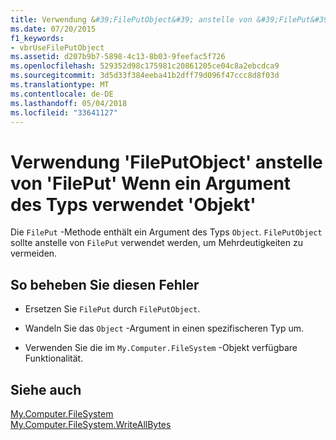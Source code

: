 ```yaml
---
title: Verwendung &#39;FilePutObject&#39; anstelle von &#39;FilePut&#39; Wenn ein Argument des Typs verwendet &#39;Objekt&#39;
ms.date: 07/20/2015
f1_keywords:
- vbrUseFilePutObject
ms.assetid: d207b9b7-5898-4c13-8b03-9feefac5f726
ms.openlocfilehash: 529352d98c175981c20861205ce04c8a2ebcdca9
ms.sourcegitcommit: 3d5d33f384eeba41b2dff79d096f47ccc8d8f03d
ms.translationtype: MT
ms.contentlocale: de-DE
ms.lasthandoff: 05/04/2018
ms.locfileid: "33641127"
---
```

# <a name="use-39fileputobject39-instead-of-39fileput39-when-using-argument-of-type-39object39"></a>Verwendung &#39;FilePutObject&#39; anstelle von &#39;FilePut&#39; Wenn ein Argument des Typs verwendet &#39;Objekt&#39;
Die `FilePut` -Methode enthält ein Argument des Typs `Object`. `FilePutObject` sollte anstelle von `FilePut` verwendet werden, um Mehrdeutigkeiten zu vermeiden.  
  
## <a name="to-correct-this-error"></a>So beheben Sie diesen Fehler  
  
-   Ersetzen Sie `FilePut` durch `FilePutObject`.  
  
-   Wandeln Sie das `Object` -Argument in einen spezifischeren Typ um.  
  
-   Verwenden Sie die im `My.Computer.FileSystem` -Objekt verfügbare Funktionalität.  
  
## <a name="see-also"></a>Siehe auch  
   
 [My.Computer.FileSystem](xref:Microsoft.VisualBasic.FileIO.FileSystem)  
 [My.Computer.FileSystem.WriteAllBytes](xref:Microsoft.VisualBasic.MyServices.FileSystemProxy.WriteAllBytes%2A)
